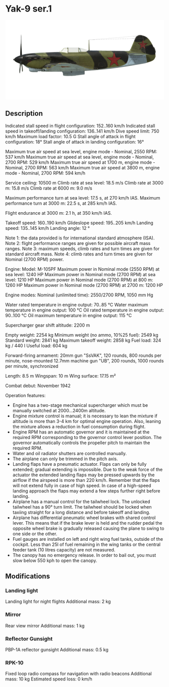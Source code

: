 # Yak-9 ser.1

![yak9s1](../images/yak9s1.png)

## Description

Indicated stall speed in flight configuration: 152..160 km/h
Indicated stall speed in takeoff/landing configuration: 136..141 km/h
Dive speed limit: 750 km/h
Maximum load factor: 10.5 G
Stall angle of attack in flight configuration: 18°
Stall angle of attack in landing configuration: 16°

Maximum true air speed at sea level, engine mode - Nominal, 2550 RPM: 537 km/h
Maximum true air speed at sea level, engine mode - Nominal, 2700 RPM: 529 km/h
Maximum true air speed at 1700 m, engine mode - Nominal, 2700 RPM: 563 km/h
Maximum true air speed at 3800 m, engine mode - Nominal, 2700 RPM: 594 km/h

Service ceiling: 10500 m
Climb rate at sea level: 18.5 m/s
Climb rate at 3000 m: 15.8 m/s
Climb rate at 6000 m: 9.0 m/s

Maximum performance turn at sea level: 17.5 s, at 270 km/h IAS.
Maximum performance turn at 3000 m: 22.5 s, at 285 km/h IAS.

Flight endurance at 3000 m: 2.1 h, at 350 km/h IAS.

Takeoff speed: 160..190 km/h
Glideslope speed: 195..205 km/h
Landing speed: 135..145 km/h
Landing angle: 12 °

Note 1: the data provided is for international standard atmosphere (ISA).
Note 2: flight performance ranges are given for possible aircraft mass ranges.
Note 3: maximum speeds, climb rates and turn times are given for standard aircraft mass.
Note 4: climb rates and turn times are given for Nominal (2700 RPM) power.

Engine:
Model: M-105PF
Maximum power in Nominal mode (2550 RPM) at sea level: 1240 HP
Maximum power in Nominal mode (2700 RPM) at sea level: 1210 HP
Maximum power in Nominal mode (2700 RPM) at 800 m: 1260 HP
Maximum power in Nominal mode (2700 RPM) at 2700 m: 1200 HP

Engine modes:
Nominal (unlimited time): 2550/2700 RPM, 1050 mm Hg

Water rated temperature in engine output: 70..85 °C
Water maximum temperature in engine output: 100 °C
Oil rated temperature in engine output: 90..100 °C
Oil maximum temperature in engine output: 115 °C

Supercharger gear shift altitude: 2200 m

Empty weight: 2254 kg
Minimum weight (no ammo, 10%25 fuel): 2549 kg
Standard weight: 2841 kg
Maximum takeoff weight: 2858 kg
Fuel load: 324 kg / 440 l
Useful load: 604 kg

Forward-firing armament:
20mm gun "SsVAK", 120 rounds, 800 rounds per minute, nose-mounted
12.7mm machine gun "UB", 200 rounds, 1000 rounds per minute, synchronized

Length: 8.5 m
Wingspan: 10 m
Wing surface: 17.15 m²

Combat debut: November 1942

Operation features:
- Engine has a two-stage mechanical supercharger which must be manually switched at 2000...2400m altitude.
- Engine mixture control is manual; it is necessary to lean the mixture if altitude is more than 3-4 km for optimal engine operation. Also, leaning the mixture allows a reduction in fuel consumption during flight.
- Engine RPM has an automatic governor and it is maintained at the required RPM corresponding to the governor control lever position. The governor automatically controls the propeller pitch to maintain the required RPM.
- Water and oil radiator shutters are controlled manually.
- The airplane can only be trimmed in the pitch axis.
- Landing flaps have a pneumatic actuator. Flaps can only be fully extended; gradual extending is impossible. Due to the weak force of the actuator the extended landing flaps may be pressed upwards by the airflow if the airspeed is more than 220 km/h. Remember that the flaps will not extend fully in case of high speed. In case of a high-speed landing approach the flaps may extend a few steps further right before landing.
- Airplane has a manual control for the tailwheel lock. The unlocked tailwheel has a 90° turn limit. The tailwheel should be locked when taxiing straight for a long distance and before takeoff and landing.
- Airplane has differential pneumatic wheel brakes with shared control lever. This means that if the brake lever is held and the rudder pedal the opposite wheel brake is gradually released causing the plane to swing to one side or the other.
- Fuel gauges are installed on left and right wing fuel tanks, outside of the cockpit. Less than 25l of fuel remaining in the wing tanks or the central feeder tank (10 litres capacity) are not measured.
- The canopy has no emergency release. In order to bail out, you must slow below 550 kph to open the canopy.

## Modifications


### Landing light

Landing light for night flights
Additional mass: 2 kg


### Mirror

Rear view mirror
Additional mass: 1 kg


### Reflector Gunsight

PBP-1A reflector gunsight
Additional mass: 0.5 kg


### RPK-10

Fixed loop radio compass for navigation with radio beacons
Additional mass: 10 kg
Estimated speed loss: 0 km/h